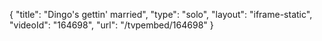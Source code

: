 {
    "title": "Dingo's gettin' married",
    "type": "solo",
    "layout": "iframe-static",
    "videoId": "164698",
    "url": "\/tvpembed\/164698"
}